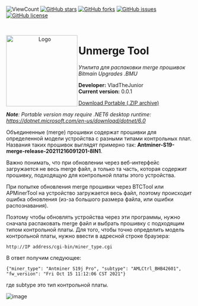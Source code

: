 ![ViewCount](https://views.whatilearened.today/views/github/VladTheJunior/UnmergeTool.svg)
[![GitHub stars](https://img.shields.io/github/stars/VladTheJunior/UnmergeTool)](https://github.com/VladTheJunior/UnmergeTool/stargazers)
[![GitHub forks](https://img.shields.io/github/forks/VladTheJunior/UnmergeTool)](https://github.com/VladTheJunior/UnmergeTool/network)
[![GitHub issues](https://img.shields.io/github/issues/VladTheJunior/UnmergeTool)](https://github.com/VladTheJunior/UnmergeTool/issues)
[![GitHub license](https://img.shields.io/github/license/VladTheJunior/UnmergeTool)](https://github.com/VladTheJunior/UnmergeTool/blob/master/LICENSE)
<!-- PROJECT LOGO -->
<br />
<p align="center">
  <a href="https://github.com/VladTheJunior/UnmergeTool">
    <img src="Images/Icon.png" alt="Logo" Width="192px" align="left">
  </a>
</p>

# Unmerge Tool

*Утилита для распаковки merge прошивок Bitmain Upgrades .BMU*

**Developer:** VladTheJunior<br />
**Current version:** 0.0.1<br />

[Download Portable (.ZIP archive)](https://disk.yandex.ru/d/F_fBmsvPkCFK_Q)<br />

*__Note__: Portable version may require .NET6 desktop runtime: https://dotnet.microsoft.com/en-us/download/dotnet/6.0*


Объединенные (merge) прошивки содержат прошивки для определенной модели устройства с разными типами контрольных плат. Названия таких прошивок выглядят примерно так: __Antminer-S19-merge-release-20211216091201-8IN1__. 

Важно понимать, что при обновлении через веб-интерфейс загружается не весь merge файл, а только та часть, которая содержит прошивку, подходящую для контрольной платы этого устройства.

При попытке обновления merge прошивки через BTCTool или APMinerTool на устройство загружается весь файл, поэтому происходит ошибка обновления (из-за большого размера файла, или ошибки распознавания).

Поэтому чтобы обновлять устройства через эти программы, нужно сначала распаковать merge файл и выбрать прошивку с подходящим типом контрольной платы.
Для того, чтобы точно определить модель контрольной платы, нужно ввести в адресной строке браузера:

```http://IP address/cgi-bin/miner_type.cgi```

В ответ получим следующее:

```{"miner_type": "Antminer S19j Pro", "subtype": "AMLCtrl_BHB42601", "fw_version": "Fri Oct 15 11:12:06 CST 2021"}```

где subtype это тип контрольной платы.

![image](https://user-images.githubusercontent.com/30210308/211142104-faf7643b-e499-4e59-b1ab-b5de9e6c0eb0.png)





